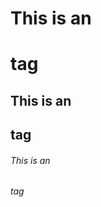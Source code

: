 <!-- sit-starter-pack-27-git-tutorial -->
# This is an <h1> tag

## This is an <h2> tag

###### This is an <h6> tag